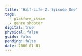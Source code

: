 ```yaml
---
title: 'Half-Life 2: Episode One'
tags:
  - platform_steam
  - genre_shooter
digital: true
physical: false
guide: false
pending: false
date: 2000-01-01
---
```

